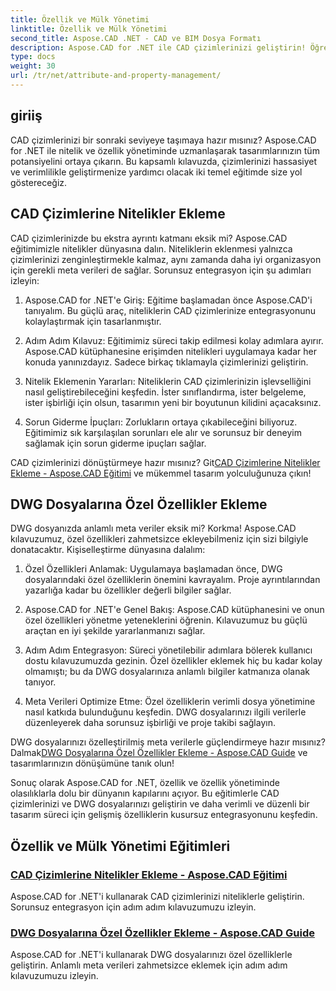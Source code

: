 ```yaml
---
title: Özellik ve Mülk Yönetimi
linktitle: Özellik ve Mülk Yönetimi
second_title: Aspose.CAD .NET - CAD ve BIM Dosya Formatı
description: Aspose.CAD for .NET ile CAD çizimlerinizi geliştirin! Öğreticilerle öznitelikleri ve özel özellikleri sorunsuz bir şekilde eklemeyi öğrenin. Tasarımlarınızı zahmetsizce geliştirin.
type: docs
weight: 30
url: /tr/net/attribute-and-property-management/
---
```



## giriiş

CAD çizimlerinizi bir sonraki seviyeye taşımaya hazır mısınız? Aspose.CAD for .NET ile nitelik ve özellik yönetiminde uzmanlaşarak tasarımlarınızın tüm potansiyelini ortaya çıkarın. Bu kapsamlı kılavuzda, çizimlerinizi hassasiyet ve verimlilikle geliştirmenize yardımcı olacak iki temel eğitimde size yol göstereceğiz.

## CAD Çizimlerine Nitelikler Ekleme

CAD çizimlerinizde bu ekstra ayrıntı katmanı eksik mi? Aspose.CAD eğitimimizle nitelikler dünyasına dalın. Niteliklerin eklenmesi yalnızca çizimlerinizi zenginleştirmekle kalmaz, aynı zamanda daha iyi organizasyon için gerekli meta verileri de sağlar. Sorunsuz entegrasyon için şu adımları izleyin:

1. Aspose.CAD for .NET'e Giriş: Eğitime başlamadan önce Aspose.CAD'i tanıyalım. Bu güçlü araç, niteliklerin CAD çizimlerinize entegrasyonunu kolaylaştırmak için tasarlanmıştır.

2. Adım Adım Kılavuz: Eğitimimiz süreci takip edilmesi kolay adımlara ayırır. Aspose.CAD kütüphanesine erişimden nitelikleri uygulamaya kadar her konuda yanınızdayız. Sadece birkaç tıklamayla çizimlerinizi geliştirin.

3. Nitelik Eklemenin Yararları: Niteliklerin CAD çizimlerinizin işlevselliğini nasıl geliştirebileceğini keşfedin. İster sınıflandırma, ister belgeleme, ister işbirliği için olsun, tasarımın yeni bir boyutunun kilidini açacaksınız.

4. Sorun Giderme İpuçları: Zorlukların ortaya çıkabileceğini biliyoruz. Eğitimimiz sık karşılaşılan sorunları ele alır ve sorunsuz bir deneyim sağlamak için sorun giderme ipuçları sağlar.

 CAD çizimlerinizi dönüştürmeye hazır mısınız? Git[CAD Çizimlerine Nitelikler Ekleme - Aspose.CAD Eğitimi](./adding-attributes-to-cad-drawings/) ve mükemmel tasarım yolculuğunuza çıkın!

## DWG Dosyalarına Özel Özellikler Ekleme

DWG dosyanızda anlamlı meta veriler eksik mi? Korkma! Aspose.CAD kılavuzumuz, özel özellikleri zahmetsizce ekleyebilmeniz için sizi bilgiyle donatacaktır. Kişiselleştirme dünyasına dalalım:

1. Özel Özellikleri Anlamak: Uygulamaya başlamadan önce, DWG dosyalarındaki özel özelliklerin önemini kavrayalım. Proje ayrıntılarından yazarlığa kadar bu özellikler değerli bilgiler sağlar.

2. Aspose.CAD for .NET'e Genel Bakış: Aspose.CAD kütüphanesini ve onun özel özellikleri yönetme yeteneklerini öğrenin. Kılavuzumuz bu güçlü araçtan en iyi şekilde yararlanmanızı sağlar.

3. Adım Adım Entegrasyon: Süreci yönetilebilir adımlara bölerek kullanıcı dostu kılavuzumuzda gezinin. Özel özellikler eklemek hiç bu kadar kolay olmamıştı; bu da DWG dosyalarınıza anlamlı bilgiler katmanıza olanak tanıyor.

4. Meta Verileri Optimize Etme: Özel özelliklerin verimli dosya yönetimine nasıl katkıda bulunduğunu keşfedin. DWG dosyalarınızı ilgili verilerle düzenleyerek daha sorunsuz işbirliği ve proje takibi sağlayın.

 DWG dosyalarınızı özelleştirilmiş meta verilerle güçlendirmeye hazır mısınız? Dalmak[DWG Dosyalarına Özel Özellikler Ekleme - Aspose.CAD Guide](./adding-custom-properties-to-dwg/) ve tasarımlarınızın dönüşümüne tanık olun!

Sonuç olarak Aspose.CAD for .NET, özellik ve özellik yönetiminde olasılıklarla dolu bir dünyanın kapılarını açıyor. Bu eğitimlerle CAD çizimlerinizi ve DWG dosyalarınızı geliştirin ve daha verimli ve düzenli bir tasarım süreci için gelişmiş özelliklerin kusursuz entegrasyonunu keşfedin.
## Özellik ve Mülk Yönetimi Eğitimleri
### [CAD Çizimlerine Nitelikler Ekleme - Aspose.CAD Eğitimi](./adding-attributes-to-cad-drawings/)
Aspose.CAD for .NET'i kullanarak CAD çizimlerinizi niteliklerle geliştirin. Sorunsuz entegrasyon için adım adım kılavuzumuzu izleyin.
### [DWG Dosyalarına Özel Özellikler Ekleme - Aspose.CAD Guide](./adding-custom-properties-to-dwg/)
Aspose.CAD for .NET'i kullanarak DWG dosyalarınızı özel özelliklerle geliştirin. Anlamlı meta verileri zahmetsizce eklemek için adım adım kılavuzumuzu izleyin.